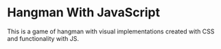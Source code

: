 # Hangman With JavaScript
This is a game of hangman with visual implementations created with CSS and functionality with JS. 
